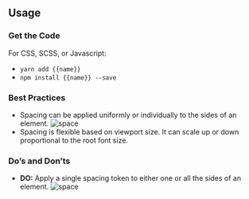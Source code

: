 ## Usage

### Get the Code

For CSS, SCSS, or Javascript:

- `yarn add {{name}}`
- `npm install {{name}} --save`

### Best Practices

- Spacing can be applied uniformly or individually to the sides of an element.
    ![space]({{{siteUrl}}}/assets/SEEDS-Spacing-Uniform.svg)
- Spacing is flexible based on viewport size. It can scale up or down proportional to the root font size.

### Do’s and Don’ts
- **DO:** Apply a single spacing token to either one or all the sides of an element.
    ![space]({{{siteUrl}}}/assets/SEEDS-Spacing-Individual.svg)
